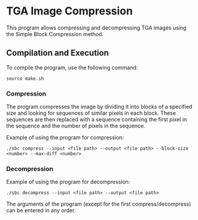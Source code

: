 # TGA Image Compression

This program allows compressing and decompressing TGA images using the Simple Block Compression method.

## Compilation and Execution

To compile the program, use the following command:

`source make.sh`

### Compression

The program compresses the image by dividing it into blocks of a specified size and looking for sequences of similar pixels in each block. These sequences are then replaced with a sequence containing the first pixel in the sequence and the number of pixels in the sequence.

Example of using the program for compression:

`./sbc compress --input <file path> --output <file path> --block-size <number> --max-diff <number>`


###  Decompression

Example of using the program for decompression:

`./sbc decompress --input <file path> --output <file path>`


The arguments of the program (except for the first compress/decompress) can be entered in any order.








